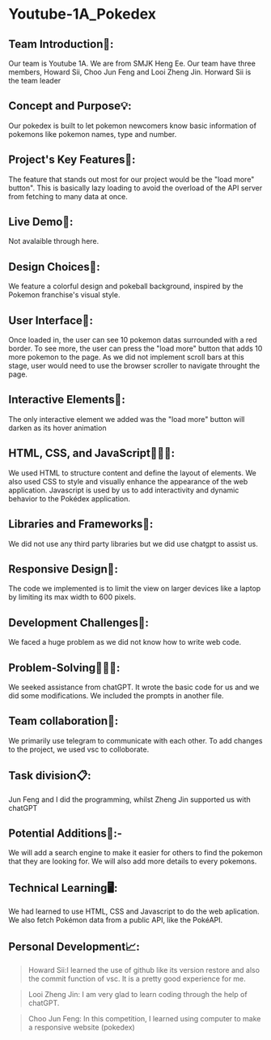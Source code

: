 # Youtube-1A_Pokedex
Team Introduction👨:
------------------
 Our team is Youtube 1A. We are from SMJK Heng Ee. Our team have three members, Howard Sii, Choo Jun Feng and Looi Zheng Jin. Horward Sii is the team leader

Concept and Purpose💡: 
--------------------
Our pokedex is built to let pokemon newcomers know basic information of pokemons like pokemon names, type and number.

Project's Key Features🔑:
-------------------------
The feature that stands out most for our project would be the "load more" button". This is basically lazy loading to avoid the overload of the API server from fetching to many data at once.

Live Demo🎥:
----------
Not avalaible through here.

Design Choices🎨:
-----------------
We feature a colorful design and pokeball background, inspired by the Pokemon franchise's visual style.

User Interface📱:
------------------
Once loaded in, the user can see 10 pokemon datas surrounded with a red border. To see more, the user can press the "load more" button that adds 10 more pokemon to the page. As we did not implement scroll bars at this stage, user would need to use the browser scroller to navigate throught the page.

Interactive Elements👋:
------------------------
The only interactive element we added was the "load more" button will darken as its hover animation

HTML, CSS, and JavaScript👨🏻‍💻:
-----------------------------
 We used HTML to structure content and define the layout of elements. We also used CSS to style and visually enhance the appearance of the web application. Javascript is used by us to add interactivity and dynamic behavior to the Pokédex application.

Libraries and Frameworks📖:
-------------------------
 We did not use any third party libraries but we did use chatgpt to assist us.

Responsive Design📲:
------------------
The code we implemented is to limit the view on larger devices like a laptop by limiting its max width to 600 pixels.

Development Challenges🛑: 
-----------------------
We faced a huge problem as we did not know how to write web code.

Problem-Solving👨🏻‍🔬: 
----------------
We seeked assistance from chatGPT. It wrote the basic code for us and we did some modifications. We included the prompts in another file.

Team collaboration💪:
-------------------
We primarily use telegram to communicate with each other. To add changes to the project, we used vsc to colloborate.

Task division📋:
-------------- 
Jun Feng and I did the programming, whilst Zheng Jin supported us with chatGPT

Potential Additions🚀:-
-------------------
 We will add a search engine to make it easier for others to find the pokemon that they are looking for. We will also add more details to every pokemons.

Technical Learning🖥️: 
-------------------
We had learned to use HTML, CSS and Javascript to do the web aplication. We also fetch Pokémon data from a public API, like the PokéAPI.

Personal Development📈: 
---------------------
> Howard Sii:I learned the use of github like its version restore and also the commit function of vsc. It is a pretty good experience for me.
    
> Looi Zheng Jin: I am very glad to learn coding through the help of chatGPT. 

> Choo Jun Feng: In this competition, I learned using computer to make a responsive website (pokedex)
